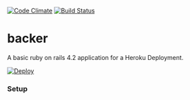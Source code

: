 [![Code Climate](https://codeclimate.com/github/limnovecode/backer/badges/gpa.svg)](https://codeclimate.com/github/limnovecode/backer) [![Build Status](https://travis-ci.org/limnovecode/backer.svg?branch=master)](https://travis-ci.org/limnovecode/backer)

# backer
A basic ruby on rails 4.2 application for a Heroku Deployment.

[![Deploy](https://www.herokucdn.com/deploy/button.png)](https://heroku.com/deploy?template=https://github.com/limnovecode/backer)

### Setup
